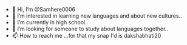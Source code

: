- 👋 Hi, I’m @Samhere0006
- 👀 I’m interested in learning new languages and about new cultures..
- 🌱 I’m currently in high school..
- 💞️ I’m looking for someone to study about languages together..
- 📫 How to reach me ...for that my snap I'd is dakshabhati20 

<!---

